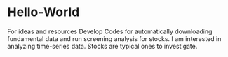 # Hello-World
For ideas and resources
Develop Codes for automatically downloading fundamental data and run screening analysis for stocks. 
I am interested in analyzing time-series data. Stocks are typical ones to investigate.
